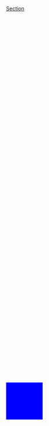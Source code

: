<a href="#Section">Section</a>
<div id="Section" style="margin-top: 1000px;width: 100px;height: 100px; background: blue;"></div>
